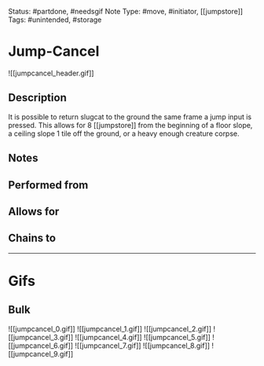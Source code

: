 Status: #partdone, #needsgif 
Note Type: #move, #initiator, [[jumpstore]]
Tags: #unintended, #storage 

# Jump-Cancel
![[jumpcancel_header.gif]]
## Description
It is possible to return slugcat to the ground the same frame a jump input is pressed. This allows for 8 [[jumpstore]] from the beginning of a floor slope, a ceiling slope 1 tile off the ground, or a heavy enough creature corpse.

## Notes


## Performed from


## Allows for


## Chains to


___
# Gifs
## Bulk
![[jumpcancel_0.gif]]
![[jumpcancel_1.gif]]
![[jumpcancel_2.gif]]
![[jumpcancel_3.gif]]
![[jumpcancel_4.gif]]
![[jumpcancel_5.gif]]
![[jumpcancel_6.gif]]
![[jumpcancel_7.gif]]
![[jumpcancel_8.gif]]
![[jumpcancel_9.gif]]